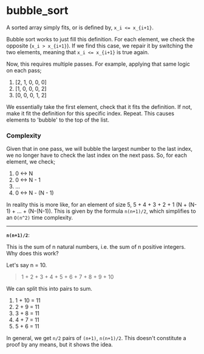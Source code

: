 # bubble_sort

A sorted array simply fits, or is defined by, `x_i <= x_{i+1}`. 

Bubble sort works to just fill this definition. For each element, we check the opposite (`x_i > x_{i+1}`). If we find this case, we repair it by switching the two elements, meaning that `x_i <= x_{i+1}` is true again.

Now, this requires multiple passes. For example, applying that same logic on each pass;

1. [2, 1, 0, 0, 0]
2. [1, 0, 0, 0, 2]
3. [0, 0, 0, 1, 2]

We essentially take the first element, check that it fits the definition. If not, make it fit the definition for this specific index. Repeat. This causes elements to 'bubble' to the top of the list.

### Complexity

Given that in one pass, we will bubble the largest number to the last index, we no longer have to check the last index on the next pass. So, for each element, we check;

1. 0 <-> N
2. 0 <-> N - 1
3. ...
4. 0 <-> N - (N - 1)

In reality this is more like, for an element of size 5, 5 + 4 + 3 + 2 + 1 (N + (N-1) + ... + (N-(N-1)). This is given by the formula `n(n+1)/2`, which simplifies to an `O(n^2)` time complexity.

---

**`n(n+1)/2`**:

This is the sum of n natural numbers, i.e. the sum of n positive integers. Why does this work?

Let's say n = 10.

> 1 + 2 + 3 + 4 + 5 + 6 + 7 + 8 + 9 + 10

We can split this into pairs to sum.

1. 1 + 10 = 11
2. 2 + 9 = 11
3. 3 + 8 = 11
4. 4 + 7 = 11
6. 5 + 6 = 11

In general, we get `n/2` pairs of `(n+1)`, `n(n+1)/2`. This doesn't constitute a proof by any means, but it shows the idea.
